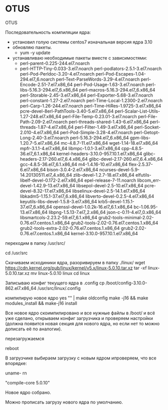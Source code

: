 # OTUS

OTUS

Последовательность компиляции ядра:
- установил голую системы centos7 
изначальная версия ядра 3.10
- обновляю пакеты.
  - yum -y update
- устанавливаю необходимые пакеты вместе с зависимостями:
  - perl-parent-0.225-244.el7.noarch
  - perl-HTTP-Tiny-0.033-3.el7.noarch
perl-podlators-2.5.1-3.el7.noarch
perl-Pod-Perldoc-3.20-4.el7.noarch
perl-Pod-Escapes-1.04-294.el7_6.noarch
perl-Text-ParseWords-3.29-4.el7.noarch
perl-Encode-2.51-7.el7.x86_64
perl-Pod-Usage-1.63-3.el7.noarch
perl-libs-5.16.3-294.el7_6.x86_64
perl-macros-5.16.3-294.el7_6.x86_64
perl-Storable-2.45-3.el7.x86_64
perl-Exporter-5.68-3.el7.noarch
perl-constant-1.27-2.el7.noarch
perl-Time-Local-1.2300-2.el7.noarch
perl-Carp-1.26-244.el7.noarch
perl-Time-HiRes-1.9725-3.el7.x86_64
pcre-devel-8erl-PathTools-3.40-5.el7.x86_64
perl-Scalar-List-Utils-1.27-248.el7.x86_64
perl-File-Temp-0.23.01-3.el7.noarch
perl-File-Path-2.09-2.el7.noarch
perl-threads-shared-1.43-6.el7.x86_64
perl-threads-1.87-4.el7.x86_64
perl-Filter-1.49-3.el7.x86_64
perl-Socket-2.010-4.el7.x86_64
perl-Pod-Simple-3.28-4.el7.noarch
perl-Getopt-Long-2.40-3.el7.noarch
perl-5.16.3-294.el7_6.x86_64
gpm-libs-1.20.7-5.el7.x86_64
mc-4.8.7-11.el7.x86_64
wget-1.14-18.el7.x86_64
mpfr-3.1.1-4.el7.x86_64
libmpc-1.0.1-3.el7.x86_64
cpp-4.8.5-36.el7_6.1.x86_64
kernel-headers-3.10.0-957.10.1.el7.x86_64
glibc-headers-2.17-260.el7_6.4.x86_64
glibc-devel-2.17-260.el7_6.4.x86_64
gcc-4.8.5-36.el7_6.1.x86_64
m4-1.4.16-10.el7.x86_64
flex-2.5.37-6.el7.x86_64
bison-3.0.4-2.el7.x86_64
ncurses-devel-5.9-14.20130511.el7_4.x86_64
zlib-devel-1.2.7-18.el7.x86_64
elfutils-libelf-devel-0.172-2.el7.x86_64
epel-release-7-11.noarch
libcom_err-devel-1.42.9-13.el7.x86_64
libsepol-devel-2.5-10.el7.x86_64
pcre-devel-8.32-17.el7.x86_64
libselinux-devel-2.5-14.1.el7.x86_64
libkadm5-1.15.1-37.el7_6.x86_64
libverto-devel-0.2.5-4.el7.x86_64
keyutils-libs-devel-1.5.8-3.el7.x86_64
krb5-devel-1.15.1-37.el7_6.x86_64
openssl-devel-1.0.2k-16.el7_6.1.x86_64
bc-1.06.95-13.el7.x86_64
libpng-1.5.13-7.el7_2.x86_64
json-c-0.11-4.el7_0.x86_64
libsmartcols-2.23.2-59.el7_6.1.x86_64
grub2-tools-minimal-2.02-0.76.el7.centos.1.x86_64
grub2-tools-2.02-0.76.el7.centos.1.x86_64
grub2-tools-extra-2.02-0.76.el7.centos.1.x86_64
grub2-2.02-0.76.el7.centos.1.x86_64
kernel-3.10.0-957.10.1.el7.x86_64

переходим в папку /usr/src/

  cd /usr/src

Скачиваем исходиники ядра, разоривируем в папку ./linux/
  wget https://cdn.kernel.org/pub/linux/kernel/v5.x/linux-5.0.10.tar.xz
  tar -xf linux-5.0.10.tar.xz
  mv linux-5.0.10 linux
  cd linux
  
  Записываю  конфиг текущего ядра в .config
   cp /boot/config-3.10.0-862.el7.x86_64 /usr/src/linux/.config
   
   компилирую новое ядро 
   yes "" | make oldconfig 
   make -j16 && make modules_install && make-j16 install
   
   Все новое ядро скоимпилировано и  все нужные файлы в /boot/ и всё уже сделано, 
   открываем конфиг загрузчика и проверяем настройки (должна появится новая секция для нового ядра, но если нет то можно дописать её по аналогии).
   
   перезагружаемся 
   
   reboot
   
В загрузчике выбираем загрузку с новым ядром ипроверяем, что все впорядке:

   uname- rn

"compile-core 5.0.10"

Новое ядро собрано.

Можно прописать загрузу нового ядра по умолчанию.
